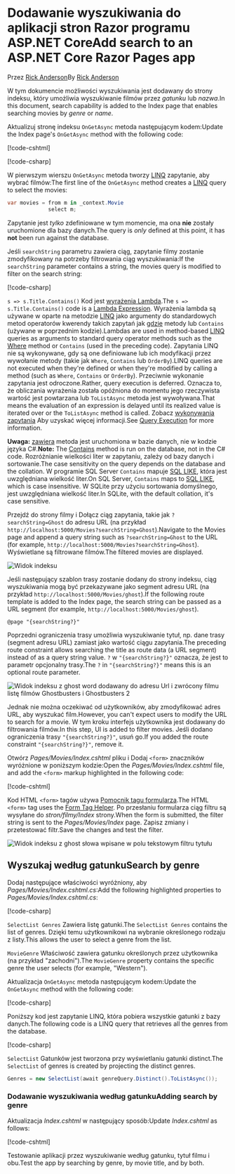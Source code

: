 # <a name="add-search-to-an-aspnet-core-razor-pages-app"></a><span data-ttu-id="8fdf9-101">Dodawanie wyszukiwania do aplikacji stron Razor programu ASP.NET Core</span><span class="sxs-lookup"><span data-stu-id="8fdf9-101">Add search to an ASP.NET Core Razor Pages app</span></span>

<span data-ttu-id="8fdf9-102">Przez [Rick Anderson](https://twitter.com/RickAndMSFT)</span><span class="sxs-lookup"><span data-stu-id="8fdf9-102">By [Rick Anderson](https://twitter.com/RickAndMSFT)</span></span>

<span data-ttu-id="8fdf9-103">W tym dokumencie możliwości wyszukiwania jest dodawany do strony indeksu, który umożliwia wyszukiwanie filmów przez *gatunku* lub *nazwa*.</span><span class="sxs-lookup"><span data-stu-id="8fdf9-103">In this document, search capability is added to the Index page that enables searching movies by *genre* or *name*.</span></span>

<span data-ttu-id="8fdf9-104">Aktualizuj stronę indeksu `OnGetAsync` metoda następującym kodem:</span><span class="sxs-lookup"><span data-stu-id="8fdf9-104">Update the Index page's `OnGetAsync` method with the following code:</span></span>

[!code-cshtml[](../../tutorials/razor-pages/razor-pages-start/sample/RazorPagesMovie/Pages/_ViewStart.cshtml)]

[!code-csharp[](../../tutorials/razor-pages/razor-pages-start/sample/RazorPagesMovie/Pages/Movies/Index.cshtml.cs?name=snippet_1stSearch)]

<span data-ttu-id="8fdf9-105">W pierwszym wierszu `OnGetAsync` metoda tworzy [LINQ](/dotnet/csharp/programming-guide/concepts/linq/) zapytanie, aby wybrać filmów:</span><span class="sxs-lookup"><span data-stu-id="8fdf9-105">The first line of the `OnGetAsync` method creates a [LINQ](/dotnet/csharp/programming-guide/concepts/linq/) query to select the movies:</span></span>

```csharp
var movies = from m in _context.Movie
             select m;
```

<span data-ttu-id="8fdf9-106">Zapytanie jest *tylko* zdefiniowane w tym momencie, ma ona **nie** zostały uruchomione dla bazy danych.</span><span class="sxs-lookup"><span data-stu-id="8fdf9-106">The query is *only* defined at this point, it has **not** been run against the database.</span></span>

<span data-ttu-id="8fdf9-107">Jeśli `searchString` parametru zawiera ciąg, zapytanie filmy zostanie zmodyfikowany na potrzeby filtrowania ciąg wyszukiwania:</span><span class="sxs-lookup"><span data-stu-id="8fdf9-107">If the `searchString` parameter contains a string, the movies query is modified to filter on the search string:</span></span>

[!code-csharp[](../../tutorials/razor-pages/razor-pages-start/sample/RazorPagesMovie/Pages/Movies/Index.cshtml.cs?name=snippet_SearchNull)]

<span data-ttu-id="8fdf9-108">`s => s.Title.Contains()` Kod jest [wyrażenia Lambda](/dotnet/csharp/programming-guide/statements-expressions-operators/lambda-expressions).</span><span class="sxs-lookup"><span data-stu-id="8fdf9-108">The `s => s.Title.Contains()` code is a [Lambda Expression](/dotnet/csharp/programming-guide/statements-expressions-operators/lambda-expressions).</span></span> <span data-ttu-id="8fdf9-109">Wyrażenia lambda są używane w oparte na metodzie [LINQ](/dotnet/csharp/programming-guide/concepts/linq/) jako argumenty do standardowych metod operatorów kwerendy takich zapytań jak [gdzie](/dotnet/csharp/programming-guide/concepts/linq/query-syntax-and-method-syntax-in-linq) metody lub `Contains` (używane w poprzednim kodzie).</span><span class="sxs-lookup"><span data-stu-id="8fdf9-109">Lambdas are used in method-based [LINQ](/dotnet/csharp/programming-guide/concepts/linq/) queries as arguments to standard query operator methods such as the [Where](/dotnet/csharp/programming-guide/concepts/linq/query-syntax-and-method-syntax-in-linq) method or `Contains` (used in the preceding code).</span></span> <span data-ttu-id="8fdf9-110">Zapytania LINQ nie są wykonywane, gdy są one definiowane lub ich modyfikacji przez wywołanie metody (takie jak `Where`, `Contains` lub `OrderBy`).</span><span class="sxs-lookup"><span data-stu-id="8fdf9-110">LINQ queries are not executed when they're defined or when they're modified by calling a method (such as `Where`, `Contains`  or `OrderBy`).</span></span> <span data-ttu-id="8fdf9-111">Przeciwnie wykonanie zapytania jest odroczone.</span><span class="sxs-lookup"><span data-stu-id="8fdf9-111">Rather, query execution is deferred.</span></span> <span data-ttu-id="8fdf9-112">Oznacza to, że obliczania wyrażenia została opóźniona do momentu jego rzeczywista wartość jest powtarzana lub `ToListAsync` metoda jest wywoływana.</span><span class="sxs-lookup"><span data-stu-id="8fdf9-112">That means the evaluation of an expression is delayed until its realized value is iterated over or the `ToListAsync` method is called.</span></span> <span data-ttu-id="8fdf9-113">Zobacz [wykonywania zapytania](/dotnet/framework/data/adonet/ef/language-reference/query-execution) Aby uzyskać więcej informacji.</span><span class="sxs-lookup"><span data-stu-id="8fdf9-113">See [Query Execution](/dotnet/framework/data/adonet/ef/language-reference/query-execution) for more information.</span></span>

<span data-ttu-id="8fdf9-114">**Uwaga:** [zawiera](/dotnet/api/system.data.objects.dataclasses.entitycollection-1.contains) metoda jest uruchomiona w bazie danych, nie w kodzie języka C#.</span><span class="sxs-lookup"><span data-stu-id="8fdf9-114">**Note:** The [Contains](/dotnet/api/system.data.objects.dataclasses.entitycollection-1.contains) method is run on the database, not in the C# code.</span></span> <span data-ttu-id="8fdf9-115">Rozróżnianie wielkości liter w zapytaniu, zależy od bazy danych i sortowanie.</span><span class="sxs-lookup"><span data-stu-id="8fdf9-115">The case sensitivity on the query depends on the database and the collation.</span></span> <span data-ttu-id="8fdf9-116">W programie SQL Server `Contains` mapuje [SQL LIKE](/sql/t-sql/language-elements/like-transact-sql), która jest uwzględniana wielkość liter.</span><span class="sxs-lookup"><span data-stu-id="8fdf9-116">On SQL Server, `Contains` maps to [SQL LIKE](/sql/t-sql/language-elements/like-transact-sql), which is case insensitive.</span></span> <span data-ttu-id="8fdf9-117">W SQLite przy użyciu sortowania domyślnego, jest uwzględniana wielkość liter.</span><span class="sxs-lookup"><span data-stu-id="8fdf9-117">In SQLite, with the default collation, it's case sensitive.</span></span>

<span data-ttu-id="8fdf9-118">Przejdź do strony filmy i Dołącz ciąg zapytania, takie jak `?searchString=Ghost` do adresu URL (na przykład `http://localhost:5000/Movies?searchString=Ghost`).</span><span class="sxs-lookup"><span data-stu-id="8fdf9-118">Navigate to the Movies page and append a query string such as `?searchString=Ghost` to the URL (for example, `http://localhost:5000/Movies?searchString=Ghost`).</span></span> <span data-ttu-id="8fdf9-119">Wyświetlane są filtrowane filmów.</span><span class="sxs-lookup"><span data-stu-id="8fdf9-119">The filtered movies are displayed.</span></span>

![Widok indeksu](../../tutorials/razor-pages/search/_static/ghost.png)

<span data-ttu-id="8fdf9-121">Jeśli następujący szablon trasy zostanie dodany do strony indeksu, ciąg wyszukiwania mogą być przekazywane jako segment adresu URL (na przykład `http://localhost:5000/Movies/ghost`).</span><span class="sxs-lookup"><span data-stu-id="8fdf9-121">If the following route template is added to the Index page, the search string can be passed as a URL segment (for example, `http://localhost:5000/Movies/ghost`).</span></span>

```cshtml
@page "{searchString?}"
```

<span data-ttu-id="8fdf9-122">Poprzedni ograniczenia trasy umożliwia wyszukiwanie tytuł, np. dane trasy (segment adresu URL) zamiast jako wartość ciągu zapytania.</span><span class="sxs-lookup"><span data-stu-id="8fdf9-122">The preceding route constraint allows searching the title as route data (a URL segment) instead of as a query string value.</span></span>  <span data-ttu-id="8fdf9-123">`?` w `"{searchString?}"` oznacza, że jest to parametr opcjonalny trasy.</span><span class="sxs-lookup"><span data-stu-id="8fdf9-123">The `?` in `"{searchString?}"` means this is an optional route parameter.</span></span>

![Widok indeksu z ghost word dodawany do adresu Url i zwrócony filmu listę filmów Ghostbusters i Ghostbusters 2](../../tutorials/razor-pages/search/_static/g2.png)

<span data-ttu-id="8fdf9-125">Jednak nie można oczekiwać od użytkowników, aby zmodyfikować adres URL, aby wyszukać film.</span><span class="sxs-lookup"><span data-stu-id="8fdf9-125">However, you can't expect users to modify the URL to search for a movie.</span></span> <span data-ttu-id="8fdf9-126">W tym kroku interfejs użytkownika jest dodawany do filtrowania filmów.</span><span class="sxs-lookup"><span data-stu-id="8fdf9-126">In this step, UI is added to filter movies.</span></span> <span data-ttu-id="8fdf9-127">Jeśli dodano ograniczenia trasy `"{searchString?}"`, usuń go.</span><span class="sxs-lookup"><span data-stu-id="8fdf9-127">If you added the route constraint `"{searchString?}"`, remove it.</span></span>

<span data-ttu-id="8fdf9-128">Otwórz *Pages/Movies/Index.cshtml* pliku i Dodaj `<form>` znaczników wyróżnione w poniższym kodzie:</span><span class="sxs-lookup"><span data-stu-id="8fdf9-128">Open the *Pages/Movies/Index.cshtml* file, and add the `<form>` markup highlighted in the following code:</span></span>

[!code-cshtml[](../../tutorials/razor-pages/razor-pages-start/sample/RazorPagesMovie/Pages/Movies/Index2.cshtml?highlight=14-19&range=1-22)]

<span data-ttu-id="8fdf9-129">Kod HTML `<form>` tagów używa [Pomocnik tagu formularza](xref:mvc/views/working-with-forms#the-form-tag-helper).</span><span class="sxs-lookup"><span data-stu-id="8fdf9-129">The HTML `<form>` tag uses the [Form Tag Helper](xref:mvc/views/working-with-forms#the-form-tag-helper).</span></span> <span data-ttu-id="8fdf9-130">Po przesłaniu formularza ciąg filtru są wysyłane do *stron/filmy/Index* strony.</span><span class="sxs-lookup"><span data-stu-id="8fdf9-130">When the form is submitted, the filter string is sent to the *Pages/Movies/Index* page.</span></span> <span data-ttu-id="8fdf9-131">Zapisz zmiany i przetestować filtr.</span><span class="sxs-lookup"><span data-stu-id="8fdf9-131">Save the changes and test the filter.</span></span>

![Widok indeksu z ghost słowa wpisane w polu tekstowym filtru tytułu](../../tutorials/razor-pages/search/_static/filter.png)

## <a name="search-by-genre"></a><span data-ttu-id="8fdf9-133">Wyszukaj według gatunku</span><span class="sxs-lookup"><span data-stu-id="8fdf9-133">Search by genre</span></span>

<span data-ttu-id="8fdf9-134">Dodaj następujące właściwości wyróżniony, aby *Pages/Movies/Index.cshtml.cs*:</span><span class="sxs-lookup"><span data-stu-id="8fdf9-134">Add the following highlighted properties to *Pages/Movies/Index.cshtml.cs*:</span></span>

[!code-csharp[](../../tutorials/razor-pages/razor-pages-start/sample/RazorPagesMovie/Pages/Movies/Index.cshtml.cs?name=snippet_newProps&highlight=11-999)]

<span data-ttu-id="8fdf9-135">`SelectList Genres` Zawiera listę gatunki.</span><span class="sxs-lookup"><span data-stu-id="8fdf9-135">The `SelectList Genres` contains the list of genres.</span></span> <span data-ttu-id="8fdf9-136">Dzięki temu użytkownikowi na wybranie określonego rodzaju z listy.</span><span class="sxs-lookup"><span data-stu-id="8fdf9-136">This allows the user to select a genre from the list.</span></span>

<span data-ttu-id="8fdf9-137">`MovieGenre` Właściwość zawiera gatunku określonych przez użytkownika (na przykład "zachodni").</span><span class="sxs-lookup"><span data-stu-id="8fdf9-137">The `MovieGenre` property contains the specific genre the user selects (for example, "Western").</span></span>

<span data-ttu-id="8fdf9-138">Aktualizacja `OnGetAsync` metoda następującym kodem:</span><span class="sxs-lookup"><span data-stu-id="8fdf9-138">Update the `OnGetAsync` method with the following code:</span></span>

[!code-csharp[](../../tutorials/razor-pages/razor-pages-start/sample/RazorPagesMovie/Pages/Movies/Index.cshtml.cs?name=snippet_SearchGenre)]

<span data-ttu-id="8fdf9-139">Poniższy kod jest zapytanie LINQ, która pobiera wszystkie gatunki z bazy danych.</span><span class="sxs-lookup"><span data-stu-id="8fdf9-139">The following code is a LINQ query that retrieves all the genres from the database.</span></span>

[!code-csharp[](../../tutorials/razor-pages/razor-pages-start/sample/RazorPagesMovie/Pages/Movies/Index.cshtml.cs?name=snippet_LINQ)]

<span data-ttu-id="8fdf9-140">`SelectList` Gatunków jest tworzona przy wyświetlaniu gatunki distinct.</span><span class="sxs-lookup"><span data-stu-id="8fdf9-140">The `SelectList` of genres is created by projecting the distinct genres.</span></span>

<!-- BUG in OPS
Tag snippet_selectlist's start line '75' should be less than end line '29' when resolving "[!code-csharp[](../../tutorials/razor-pages/razor-pages-start/sample/RazorPagesMovie/Pages/Movies/Index.cshtml.cs?name=snippet_SelectList)]"

There's no start line.

[!code-csharp[](../../tutorials/razor-pages/razor-pages-start/sample/RazorPagesMovie/Pages/Movies/Index.cshtml.cs?name=snippet_SelectList)]
-->

```csharp
Genres = new SelectList(await genreQuery.Distinct().ToListAsync());
```

### <a name="adding-search-by-genre"></a><span data-ttu-id="8fdf9-141">Dodawanie wyszukiwania według gatunku</span><span class="sxs-lookup"><span data-stu-id="8fdf9-141">Adding search by genre</span></span>

<span data-ttu-id="8fdf9-142">Aktualizacja *Index.cshtml* w następujący sposób:</span><span class="sxs-lookup"><span data-stu-id="8fdf9-142">Update *Index.cshtml* as follows:</span></span>

[!code-cshtml[](../../tutorials/razor-pages/razor-pages-start/sample/RazorPagesMovie/Pages/Movies/IndexFormGenreNoRating.cshtml?highlight=16-18&range=1-26)]

<span data-ttu-id="8fdf9-143">Testowanie aplikacji przez wyszukiwanie według gatunku, tytuł filmu i obu.</span><span class="sxs-lookup"><span data-stu-id="8fdf9-143">Test the app by searching by genre, by movie title, and by both.</span></span>
